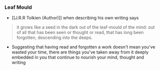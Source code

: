 ### Leaf Mould
- [[J.R.R Tolkien (Author)]] when describing his own writing says
> it grows like a seed in the dark out of the leaf-mould of the mind: out of all that has been seen or thought or read, that has long been forgotten, descending into the deeps.
- Suggesting that having read and forgotten a work doesn't mean you've wasted your time, there are things you've taken away from it deeply embedded in you that continue to nourish your mind, thought and writing